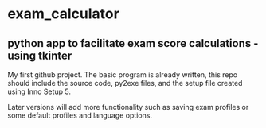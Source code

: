 # exam_calculator
## python app to facilitate exam score calculations - using tkinter
My first github project. The basic program is already written, this repo should include the source code, py2exe files, and the setup file created using Inno Setup 5.

Later versions will add more functionality such as saving exam profiles or some default profiles and language options.
